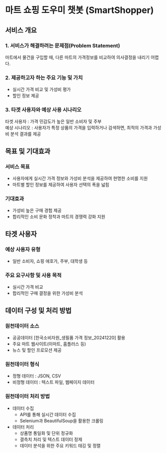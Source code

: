 # 마트 쇼핑 도우미 챗봇 (SmartShopper)
## 서비스 개요
### 1. 서비스가 해결하려는 문제점(Problem Statement)
마트에서 물건을 구입할 때, 다른 마트의 가격정보를 비교하여 의사결정을 내리기 어렵다.

### 2. 제공하고자 하는 주요 기능 및 가치  
- 실시간 가격 비교 및 가성비 평가
- 할인 정보 제공

### 3. 타겟 사용자와 예상 사용 시나리오  
타겟 사용자 : 가격 민감도가 높은 일반 소비자 및 주부  
예상 시나리오 : 사용자가 특정 상품의 가격을 입력하거나 검색하면, 최적의 가격과 가성비 분석 결과를 제공  


## 목표 및 기대효과
### 서비스 목표
- 사용자에게 실시간 가격 정보와 가성비 분석을 제공하여 현명한 소비를 지원  
- 마트별 할인 정보를 제공하여 사용자 선택의 폭을 넓힘  

### 기대효과
- 가성비 높은 구매 경험 제공  
- 합리적인 소비 문화 정착과 마트의 경쟁력 강화 지원  

## 타겟 사용자
### 예상 사용자 유형
- 일반 소비자, 쇼핑 애호가, 주부, 대학생 등  
### 주요 요구사항 및 사용 목적
- 실시간 가격 비교  
- 합리적인 구매 결정을 위한 가성비 분석  


## 데이터 구성 및 처리 방법
### 원천데이터 소스
- 공공데이터 [한국소비자원_생필품 가격 정보_20241220] 활용  
- 주요 마트 웹사이트(이마트, 홈플러스 등)  
- 뉴스 및 할인 프로모션 제공  

### 원천데이터 형식
- 정형 데이터 : JSON, CSV  
- 비정형 데이터 : 텍스트 파일, 웹페이지 데이터  

### 원천데이터 처리 방법
- 데이터 수집  
    - API를 통해 실시간 데이터 수집  
    - Selenium과 BeautifulSoup을 활용한 크롤링  
- 데이터 처리  
    - 상품명 통일화 및 단위 정규화  
    - 결측치 처리 및 텍스트 데이터 정제  
    - 데이터 분석을 위한 주요 키워드 태깅 및 정렬  


